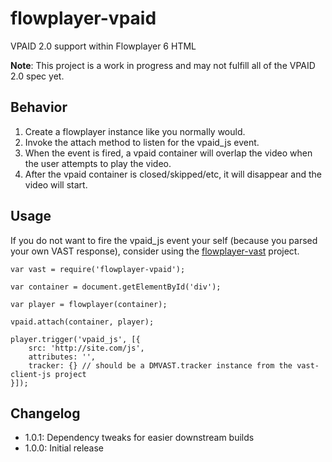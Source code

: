 # flowplayer-vpaid
VPAID 2.0 support within Flowplayer 6 HTML

**Note**: This project is a work in progress and may not fulfill all of the VPAID 2.0 spec yet.

## Behavior

1. Create a flowplayer instance like you normally would.
2. Invoke the attach method to listen for the vpaid_js event.
3. When the event is fired, a vpaid container will overlap the video when the user attempts to play the video.
4. After the vpaid container is closed/skipped/etc, it will disappear and the video will start.

## Usage

If you do not want to fire the vpaid_js event your self (because you parsed your own VAST response), consider using the [flowplayer-vast](https://github.com/mantisadnetwork/flowplayer-vast) project.

```
var vast = require('flowplayer-vpaid');

var container = document.getElementById('div');

var player = flowplayer(container);

vpaid.attach(container, player);

player.trigger('vpaid_js', [{
    src: 'http://site.com/js',
    attributes: '',
    tracker: {} // should be a DMVAST.tracker instance from the vast-client-js project
}]);
```

## Changelog

* 1.0.1: Dependency tweaks for easier downstream builds
* 1.0.0: Initial release